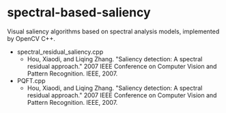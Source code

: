 # spectral-based-saliency
Visual saliency algorithms based on spectral analysis models, implemented by OpenCV C++.
- spectral_residual_saliency.cpp
  - Hou, Xiaodi, and Liqing Zhang. "Saliency detection: A spectral residual approach." 2007 IEEE Conference on Computer Vision and Pattern Recognition. IEEE, 2007.
- PQFT.cpp
  - Hou, Xiaodi, and Liqing Zhang. "Saliency detection: A spectral residual approach." 2007 IEEE Conference on Computer Vision and Pattern Recognition. IEEE, 2007.
